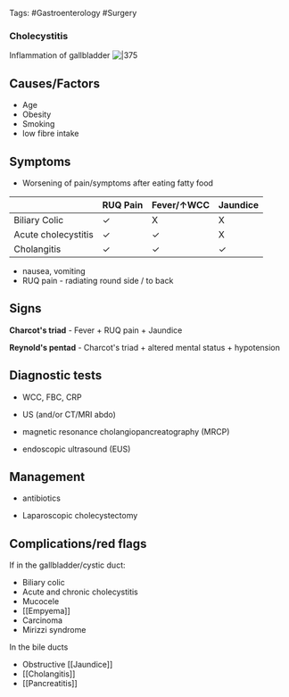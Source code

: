 Tags: #Gastroenterology #Surgery

### Cholecystitis

Inflammation of gallbladder
![|375](https://i.imgur.com/7ppSYIf.png)

## Causes/Factors

- Age
- Obesity
- Smoking
- low fibre intake

## Symptoms

- Worsening of pain/symptoms after eating fatty food

|                     | **RUQ Pain** | **Fever/$\uparrow$WCC** | **Jaundice** |
| ------------------- | ------------ | ----------------------- | ------------ |
| Biliary Colic       | $\checkmark$ | X                       | X            |
| Acute cholecystitis | $\checkmark$ | $\checkmark$            | X            |
| Cholangitis         | $\checkmark$ | $\checkmark$            | $\checkmark$ |

- nausea, vomiting
- RUQ pain - radiating round side / to back

## Signs

**Charcot's triad** - Fever + RUQ pain + Jaundice

**Reynold's pentad** - Charcot's triad + altered mental status + hypotension

## Diagnostic tests

- WCC, FBC, CRP
- US (and/or CT/MRI abdo)

- magnetic resonance cholangiopancreatography (MRCP)
- endoscopic ultrasound (EUS)

## Management

- antibiotics

- Laparoscopic cholecystectomy

## Complications/red flags

If in the gallbladder/cystic duct:

- Biliary colic
- Acute and chronic cholecystitis
- Mucocele
- [[Empyema]]
- Carcinoma
- Mirizzi syndrome

In the bile ducts

- Obstructive [[Jaundice]]
- [[Cholangitis]]
- [[Pancreatitis]]

